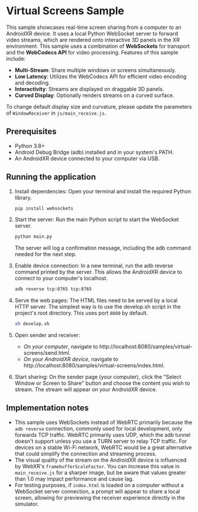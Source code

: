 # Virtual Screens Sample

This sample showcases real-time screen sharing from a computer to an AndroidXR device. It uses a local Python WebSocket server to forward video streams, which are rendered onto interactive 3D panels in the XR environment. This sample uses a combination of **WebSockets** for transport and the **WebCodecs API** for video processing. Features of this sample include:

- **Multi-Stream**: Share multiple windows or screens simultaneously.
- **Low Latency**: Utilizes the WebCodecs API for efficient video encoding and decoding.
- **Interactivity**: Streams are displayed on draggable 3D panels.
- **Curved Display**: Optionally renders streams on a curved surface.

To change default display size and curvature, please update the parameters of `WindowReceiver` in `js/main_receive.js`.

## Prerequisites

- Python 3.8+
- Android Debug Bridge (adb) installed and in your system's PATH.
- An AndroidXR device connected to your computer via USB.

## Running the application

1. Install dependencies:
   Open your terminal and install the required Python library.

   ```bash
   pip install websockets
   ```

2. Start the server:
   Run the main Python script to start the WebSocket server.

   ```bash
   python main.py
   ```

   The server will log a confirmation message, including the adb command needed for the next step.

3. Enable device connection:
   In a new terminal, run the adb reverse command printed by the server. This allows the AndroidXR device to connect to your computer's localhost.

   ```bash
   adb reverse tcp:8765 tcp:8765
   ```

4. Serve the web pages:
   The HTML files need to be served by a local HTTP server. The simplest way is to use the develop.sh script in the project's root directory. This uses port `8080` by default.

   ```bash
   sh develop.sh
   ```

5. Open sender and receiver:
   - _On your computer_, navigate to http://localhost:8080/samples/virtual-screens/send.html.
   - _On your AndroidXR device_, navigate to http://localhost:8080/samples/virtual-screens/index.html.

6. Start sharing:
   On the sender page (your computer), click the "Select Window or Screen to Share" button and choose the content you wish to stream. The stream will appear on your AndroidXR device.

## Implementation notes

- This sample uses WebSockets instead of WebRTC primarily because the `adb reverse` connection, commonly used for local development, only forwards TCP traffic. WebRTC primarily uses UDP, which the adb tunnel doesn't support unless you use a TURN server to relay TCP traffic. For devices on a stable Wi-Fi network, WebRTC would be a great alternative that could simplify the connection and streaming process.
- The visual quality of the stream on the AndroidXR device is influenced by WebXR's `framebufferScaleFactor`. You can increase this value in `main_receive.js` for a sharper image, but be aware that values greater than 1.0 may impact performance and cause lag.
- For testing purposes, if `index.html` is loaded on a computer without a WebSocket server connection, a prompt will appear to share a local screen, allowing for previewing the receiver experience directly in the simulator.
